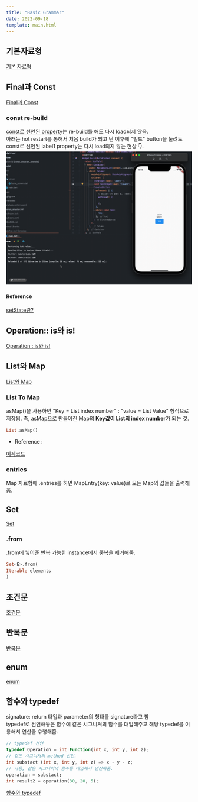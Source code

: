 ```yaml
---
title: "Basic Grammar"
date: 2022-09-18
template: main.html
---
```


## 기본자료형

[기본 자료형](https://github.com/rookedsysc/Flutter-Study/blob/dartGrammar/Grammar/DataType.dart)

## Final과 Const
[Final과 Const](https://github.com/rookedsysc/Flutter-Study/blob/db4bc1b31c8eb0f5ca547b7d45ea031e2cf2ba3c/Grammar/final_and_const.dart)

### const re-build
[const로 선언된 property](https://github.com/rookedsysc/Flutter-Study/blob/main/Project/const_structor/lib/screen/home_screen.dart)는 re-build를 해도 다시 load되지 않음.<br>
아래는 hot restart를 통해서 처음 build가 되고 난 이후에 "빌드" button을 눌려도 const로 선언된 label1 property는 다시 load되지 않는 현상 👇.<br>
![rebuildFailed](/docs/assets/img/flutter/DartGrammar/constBuild.gif)
#### Reference
[setState란?](http://lokigem.github.io/docs/Flutter/flutterTheory/widget/#setstate)

## Operation:: is와 is!
[Operation:: is와 is!](https://github.com/rookedsysc/Flutter-Study/commit/27eec1b2fad060393648e8f7ed6a8ada2e6a1440)
## List와 Map
[List와 Map](https://github.com/rookedsysc/Flutter-Study/commit/2046748443b5237be5c310587b533becee62de2c)

### List To Map 
asMap()을 사용하면 "Key = List index number" : "value = List Value" 형식으로 저장됨. 즉, asMap으로 만들어진 Map의 **Key값이 List의 index number**가 되는 것. 
```dart 
List.asMap()
```
- Reference :

[예제코드](https://github.com/rookedsysc/Flutter-Study/blob/main/Grammar/map_plus.dart)

### entries
Map 자료형에 .entries를 하면 MapEntry(key: value)로 모든 Map의 값들을 출력해줌.
## Set
[Set](https://github.com/rookedsysc/Flutter-Study/commit/710622428dd3ecd1fd8183e4b96df4116eb975fd)
### .from
.from에 넣어준 반복 가능한 instance에서 중복을 제거해줌.
```dart
Set<E>.from(
Iterable elements
)
```
## 조건문
[조건문](https://github.com/rookedsysc/Flutter-Study/commit/0c056730dd07ba90079adc20cd66f911d8855d58)
## 반복문
[반복문](https://github.com/rookedsysc/Flutter-Study/commit/b7e1c0a26e2fdb5d1e1b66c0ea627b6e20ba42be)
## enum
[enum](https://github.com/rookedsysc/Flutter-Study/commits/dartGrammar/Grammar)
## 함수와 typedef
signature: return 타입과 parameter의 형태를 signature라고 함 <br>
typedef로 선언해놓은 함수에 같은 시그니처의 함수를 대입해주고 해당 typedef를 이용해서 연산을 수행해줌.
```dart 
// typedef 선언
typedef Operation = int Function(int x, int y, int z);
// 같은 시그니처의 method 선언.
int substact (int x, int y, int z) => x - y - z;
// 사용, 같은 시그니처의 함수를 대입해서 연산해줌.
operation = substact;
int result2 = operation(30, 20, 5);
```
[함수와 typedef](https://github.com/rookedsysc/Flutter-Study/commit/2961231678821071d95b016158bc990780ee2b6e)

